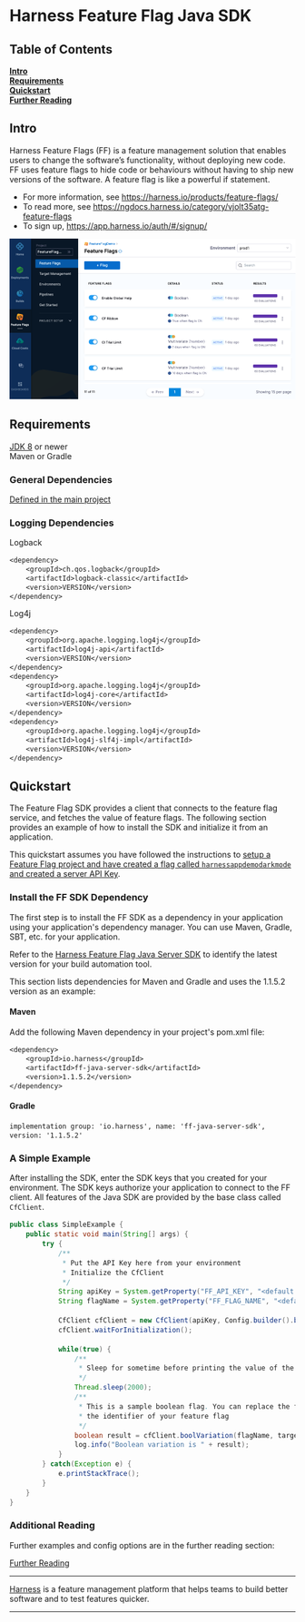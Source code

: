 Harness Feature Flag Java SDK
========================

## Table of Contents
**[Intro](#Intro)**<br>
**[Requirements](#Requirements)**<br>
**[Quickstart](#Quickstart)**<br>
**[Further Reading](docs/further_reading.md)**<br>


## Intro

Harness Feature Flags (FF) is a feature management solution that enables users to change the software’s functionality, without deploying new code. FF uses feature flags to hide code or behaviours without having to ship new versions of the software. A feature flag is like a powerful if statement.
* For more information, see https://harness.io/products/feature-flags/
* To read more, see https://ngdocs.harness.io/category/vjolt35atg-feature-flags
* To sign up, https://app.harness.io/auth/#/signup/

![FeatureFlags](https://github.com/harness/ff-java-server-sdk/raw/main/docs/images/ff-gui.png)

## Requirements

[JDK 8](https://openjdk.java.net/install/) or newer<br>
Maven or Gradle

### General Dependencies

[Defined in the main project](./pom.xml)

### Logging Dependencies

Logback
```pom
<dependency> 
    <groupId>ch.qos.logback</groupId> 
    <artifactId>logback-classic</artifactId> 
    <version>VERSION</version> 
</dependency>
```

Log4j
```pom
<dependency>
    <groupId>org.apache.logging.log4j</groupId>
    <artifactId>log4j-api</artifactId>
    <version>VERSION</version>
</dependency>
<dependency>
    <groupId>org.apache.logging.log4j</groupId>
    <artifactId>log4j-core</artifactId>
    <version>VERSION</version>
</dependency>
<dependency>
    <groupId>org.apache.logging.log4j</groupId>
    <artifactId>log4j-slf4j-impl</artifactId>
    <version>VERSION</version>
</dependency>
```

## Quickstart
The Feature Flag SDK provides a client that connects to the feature flag service, and fetches the value
of feature flags. The following section provides an example of how to install the SDK and initialize it from an application.

This quickstart assumes you have followed the instructions to [setup a Feature Flag project and have created a flag called `harnessappdemodarkmode` and created a server API Key](https://ngdocs.harness.io/article/1j7pdkqh7j-create-a-feature-flag#step_1_create_a_project).

### Install the FF SDK Dependency

The first step is to install the FF SDK as a dependency in your application using your application's dependency manager. You can use Maven, Gradle, SBT, etc. for your application.

Refer to the [Harness Feature Flag Java Server SDK](https://mvnrepository.com/artifact/io.harness/ff-java-server-sdk) to identify the latest version for your build automation tool.

This section lists dependencies for Maven and Gradle and uses the 1.1.5.2 version as an example:

#### Maven

Add the following Maven dependency in your project's pom.xml file:
```pom
<dependency>
    <groupId>io.harness</groupId>
    <artifactId>ff-java-server-sdk</artifactId>
    <version>1.1.5.2</version>
</dependency>
```

#### Gradle

```
implementation group: 'io.harness', name: 'ff-java-server-sdk', version: '1.1.5.2'
```

### A Simple Example

After installing the SDK, enter the SDK keys that you created for your environment. The SDK keys authorize your application to connect to the FF client. All features of the Java SDK are provided by the base class called `CfClient`.

```java
public class SimpleExample {
    public static void main(String[] args) {
        try {
            /**
             * Put the API Key here from your environment
             * Initialize the CfClient
             */
            String apiKey = System.getProperty("FF_API_KEY", "<default api key>");
            String flagName = System.getProperty("FF_FLAG_NAME", "<default flag name>");
            
            CfClient cfClient = new CfClient(apiKey, Config.builder().build());
            cfClient.waitForInitialization();
    
            while(true) {
                /**
                 * Sleep for sometime before printing the value of the flag
                 */
                Thread.sleep(2000);
                /**
                 * This is a sample boolean flag. You can replace the flag value with
                 * the identifier of your feature flag
                 */
                boolean result = cfClient.boolVariation(flagName, target, <default value>);
                log.info("Boolean variation is " + result);
            }
        } catch(Exception e) {
            e.printStackTrace();
        }
    }
}
```


### Additional Reading

Further examples and config options are in the further reading section:

[Further Reading](docs/further_reading.md)


-------------------------
[Harness](https://www.harness.io/) is a feature management platform that helps teams to build better software and to
test features quicker.

-------------------------
